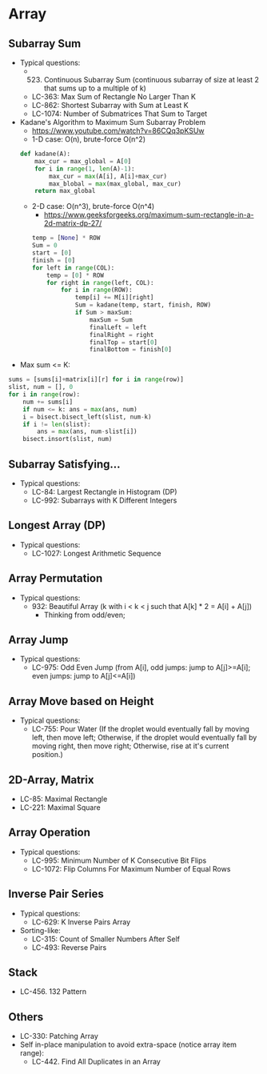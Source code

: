 # Array

## Subarray Sum
- Typical questions:
	- 523. Continuous Subarray Sum (continuous subarray of size at least 2 that sums up to a multiple of k)
	- LC-363: Max Sum of Rectangle No Larger Than K
	- LC-862: Shortest Subarray with Sum at Least K
	- LC-1074: Number of Submatrices That Sum to Target
- Kadane's Algorithm to Maximum Sum Subarray Problem
	- https://www.youtube.com/watch?v=86CQq3pKSUw
	- 1-D case: O(n), brute-force O(n^2)
	```python
	def kadane(A):
	    max_cur = max_global = A[0]
	    for i in range(1, len(A)-1):
	        max_cur = max(A[i], A[i]+max_cur)
	        max_blobal = max(max_global, max_cur)
        return max_global
	```
	- 2-D case: O(n^3), brute-force O(n^4)
		- https://www.geeksforgeeks.org/maximum-sum-rectangle-in-a-2d-matrix-dp-27/
		```python
	    temp = [None] * ROW 
	    Sum = 0
	    start = [0] 
	    finish = [0]  
		for left in range(COL):
		    temp = [0] * ROW 
        	for right in range(left, COL):
            	for i in range(ROW): 
                	temp[i] += M[i][right]  
                    Sum = kadane(temp, start, finish, ROW)    
            		if Sum > maxSum: 
                		maxSum = Sum
                		finalLeft = left  
                		finalRight = right  
                		finalTop = start[0]  
                		finalBottom = finish[0]
		```
- Max sum <= K:
```python
sums = [sums[i]+matrix[i][r] for i in range(row)]
slist, num = [], 0
for i in range(row):
    num += sums[i]
    if num <= k: ans = max(ans, num)
    i = bisect.bisect_left(slist, num-k)
    if i != len(slist):
        ans = max(ans, num-slist[i])
    bisect.insort(slist, num)
```

## Subarray Satisfying...
- Typical questions:
	- LC-84: Largest Rectangle in Histogram (DP)
	- LC-992: Subarrays with K Different Integers

## Longest Array (DP)
- Typical questions:
	- LC-1027: Longest Arithmetic Sequence

## Array Permutation
- Typical questions:
	- 932: Beautiful Array (k with i < k < j such that A[k] * 2 = A[i] + A[j])
		- Thinking from odd/even;

## Array Jump
- Typical questions:
	- LC-975: Odd Even Jump (from A[i], odd jumps: jump to A[j]>=A[i]; even jumps: jump to A[j]<=A[i])

## Array Move based on Height
- Typical questions:
	- LC-755: Pour Water (If the droplet would eventually fall by moving left, then move left; Otherwise, if the droplet would eventually fall by moving right, then move right; Otherwise, rise at it's current position.)

## 2D-Array, Matrix
- LC-85: Maximal Rectangle
- LC-221: Maximal Square

## Array Operation
- Typical questions:
	- LC-995: Minimum Number of K Consecutive Bit Flips
	- LC-1072: Flip Columns For Maximum Number of Equal Rows

## Inverse Pair Series
- Typical questions:
	- LC-629: K Inverse Pairs Array
- Sorting-like:
	- LC-315: Count of Smaller Numbers After Self
	- LC-493: Reverse Pairs

## Stack
- LC-456. 132 Pattern

## Others
- LC-330: Patching Array
- Self in-place manipulation to avoid extra-space (notice array item range):
	- LC-442. Find All Duplicates in an Array
